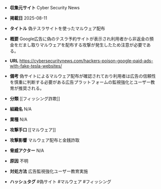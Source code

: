 - **収集元サイト**
Cyber Security News

- **掲載日**
2025-08-11

- **タイトル**
偽テスラサイトを使ったマルウェア配布

- **概要**
Google広告に偽のテスラ予約サイトが表示され利用者から非返金の預金をだまし取りマルウェアを配布する攻撃が発生したため注意が必要である。

- **URL**
https://cybersecuritynews.com/hackers-poison-google-paid-ads-with-fake-tesla-websites/

- **備考**
偽サイトによるマルウェア配布が確認されており利用者は広告の信頼性を慎重に判断する必要がある広告プラットフォームの監視強化とユーザー教育が推奨される。

- **分類**
[[フィッシング詐欺]]

- **組織名**
N/A

- **業種**
N/A

- **攻撃手口**
[[マルウェア]]

- **攻撃影響**
マルウェア配布と金銭詐取

- **脅威アクター**
N/A

- **原因**
不明

- **対処方法**
広告監視強化ユーザー教育実施

- **ハッシュタグ**
#偽サイト #マルウェア #フィッシング
